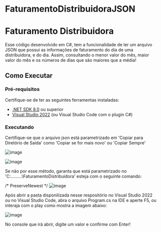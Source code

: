 # FaturamentoDistribuidoraJSON

# Faturamento Distribuidora

Esse código desenvolvido em C#, tem a funcionalidade de ler um arquivo JSON que possui as informações de faturamento do dia de uma distribuidora, e do dia. Assim, consultando o menor valor do mês, maior valor do mês e os números de dias que são maiores que a média!

## Como Executar

### Pré-requisitos

Certifique-se de ter as seguintes ferramentas instaladas:

- [.NET SDK 8.0](https://dotnet.microsoft.com/download/dotnet/8.0) ou superior
- [Visual Studio 2022](https://visualstudio.microsoft.com/downloads/) (ou Visual Studio Code com o plugin C#)

### Executando

Certifique-se que o arquivo json está parametrizado em 'Copiar para Diretório de Saída' como 'Copiar se for mais novo' ou 'Copiar Sempre'

![image](https://github.com/user-attachments/assets/79556709-efb2-4c22-a7a2-c5bf33c11e77)

![image](https://github.com/user-attachments/assets/f5632c3f-fcc6-4842-961e-68f221c038fd)

Se não por esse método, garanta que está parametrizado no 'C:\...\...\...\FaturamentoDistribuidora' esteja com o seguinte comando:

  /*
  <ItemGroup>
    <None Update="Faturamento052024.json">
      <CopyToOutputDirectory>PreserveNewest</CopyToOutputDirectory>
    </None>
  </ItemGroup>
  */
  ![image](https://github.com/user-attachments/assets/1842c3a1-222b-4a5c-93b3-3fb68476813b)


Após abrir a pasta disponilizada nesse respositório no Visual Studio 2022 ou no Visual Studio Code, abra o arquivo Program.cs na IDE e aperte F5, ou interaja com o play como mostra a imagem abaixo:

![image](https://github.com/user-attachments/assets/1fe8a2c0-6f6a-4252-8de9-905b91eac74f)

No console que irá abrir, digite um valor e confirme com Enter!
